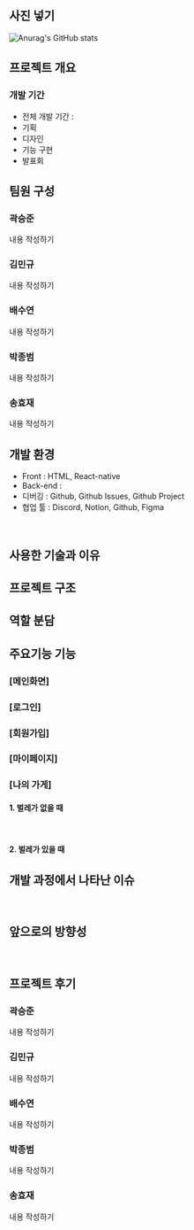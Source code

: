 ## 사진 넣기 

![Anurag's GitHub stats](https://github-readme-stats.vercel.app/api?username=anuraghazra&show_icons=true&theme=radical)

## 프로젝트 개요

### 개발 기간
- 전체 개발 기간 : 
- 기획
- 디자인
- 기능 구현
- 발표회

## 팀원 구성
### 곽승준
내용 작성하기
<br>

### 김민규
내용 작성하기
<br>

### 배수연
내용 작성하기
<br>

### 박종범
내용 작성하기
<br>

### 송효재
내용 작성하기
<br>

## 개발 환경
- Front : HTML, React-native
- Back-end :
- 디버깅 : Github, Github Issues, Github Project
- 협업 툴 : Discord, Notion, Github, Figma

<br>

## 사용한 기술과 이유

## 프로젝트 구조

## 역할 분담

## 주요기능 기능
### [메인화면]

### [로그인]

### [회원가입]

### [마이페이지]
#### 

### [나의 가게]
#### 1. 벌레가 없을 때

<br>

#### 2. 벌레가 있을 때


## 개발 과정에서 나타난 이슈

<br>

## 앞으로의 방향성 

<br>


## 프로젝트 후기
### 곽승준
내용 작성하기
<br>

### 김민규
내용 작성하기
<br>

### 배수연
내용 작성하기
<br>

### 박종범
내용 작성하기
<br>

### 송효재
내용 작성하기
<br>
